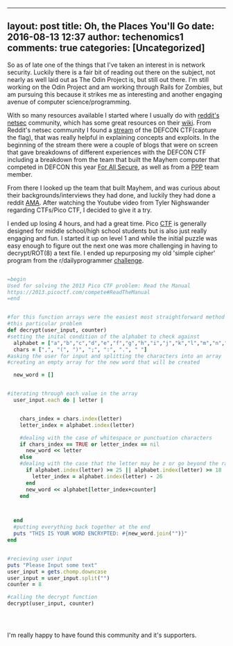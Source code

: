 


---
layout: post
title: Oh, the Places You'll Go
date: 2016-08-13 12:37
author: techenomics1
comments: true
categories: [Uncategorized]
---


So as of late one of the things that I've taken an interest in is network security.  Luckily there is a fair bit of reading out there on the subject, not nearly as well laid out as The Odin Project is, but still out there.  I'm still working on the Odin Project and am working through Rails for Zombies, but am pursuing this because it strikes me as interesting and another engaging avenue of computer science/programming.  

With so many resources available I started where I usually do with [reddit's netsec](www.reddit.com/r/netsec) community, which has some great resources on their [wiki](https://www.reddit.com/r/netsec/wiki/start).  From Reddit's netsec community I found a [stream](https://www.reddit.com/r/netsec/comments/4wxhj4/gynvaels_hacking_livestream_4_def_con_ctf_xpost/) of the DEFCON CTF(capture the flag), that was really helpful in explaining concepts and exploits.  In the beginning of the stream there were a couple of blogs that were on screen that gave breakdowns of different experiences with the DEFCON CTF including a breakdown from the team that built the Mayhem computer that competed in DEFCON this year [For All Secure](https://blog.forallsecure.com/), as well as from a [PPP](http://dttw.tech/posts/r1rHSpdY) team member.   

From there I looked up the team that built Mayhem, and was curious about their backgrounds/interviews they had done, and luckily they had done a reddit [AMA](https://www.reddit.com/r/IAmA/comments/4x9yn3/iama_mayhem_the_hacking_machine_that_won_darpas/d6dr9w2).  After watching the Youtube video from Tyler Nighswander regarding CTFs/Pico CTF, I decided to give it a try. 

I ended up losing 4 hours, and had a great time.  Pico [CTF](https://2013.picoctf.com) is generally designed for middle school/high school students but is also just really engaging and fun.  I started it up on level 1 and while the initial puzzle was easy enough to figure out the next one was more challenging in having to decrypt/ROT(8) a text file.  I ended up repurposing my old 'simple cipher' program from the r/dailyprogrammer [challenge](https://www.reddit.com/r/dailyprogrammer/comments/pkw2m/2112012_challenge_3_easy/).  



```ruby

=begin
Used for solving the 2013 Pico CTF problem: Read the Manual
https://2013.picoctf.com/compete#ReadTheManual
=end


#for this function arrays were the easiest most straightforward method to solve
#this particular problem
def decrypt(user_input, counter)
#setting the inital condition of the alphabet to check against
  alphabet = ["a","b","c","d","e","f","g","h","i","j","k","l","m","n","o","p","q","r","s","t","u","v","w","x","y","z"]
  chars = [",", "(", ")", ";", ":", ".", " "]
#asking the user for input and splitting the characters into an array
#creating an empty array for the new word that will be created

  new_word = []


#iterating through each value in the array
  user_input.each do | letter |


    chars_index = chars.index(letter)
    letter_index = alphabet.index(letter)

    #dealing with the case of whitespace or punctuation characters
    if chars_index == TRUE or letter_index == nil
      new_word << letter
    else
    #dealing with the case that the letter may be z or go beyond the range of the array
      if alphabet.index(letter) >= 25 || alphabet.index(letter) >= 18
        letter_index = alphabet.index(letter) - 26
      end
      new_word << alphabet[letter_index+counter]
    end



  end
  #putting everything back together at the end
  puts "THIS IS YOUR WORD ENCRYPTED: #{new_word.join("")}"
end


#recieving user input
puts "Please Input some text"
user_input = gets.chomp.downcase
user_input = user_input.split("")
counter = 8

#calling the decrypt function
decrypt(user_input, counter)





```

I'm really happy to have found this community and it's supporters.  



